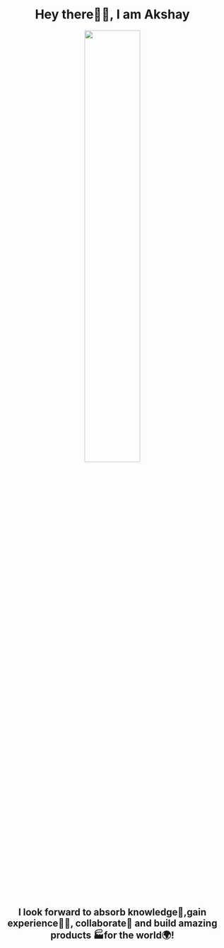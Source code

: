 <h1 align= "center"><b>Hey there🙋‍♂️, I am Akshay</b></h1>
<p align="center"><img width=50% src="https://media.giphy.com/media/IThjAlJnD9WNO/giphy.gif"></p>
<h2 align= "center"><b>I look forward to absorb knowledge🧠,gain experience👨‍🏭, collaborate🤝 and build amazing products 🏭for the world🌍!</b></h2>


<!--
**akshkshay/akshkshay** is a ✨ _special_ ✨ repository because its `README.md` (this file) appears on your GitHub profile.

 
 <p align="left"> <img src="https://komarev.com/ghpvc/?username=ankitwarbhe&label=Views&color=blue&style=plastic" alt="ankitwarhe" /> </p>


<img align="right" src="https://media.giphy.com/media/SWoSkN6DxTszqIKEqv/giphy.gif" alt="Coder GIF" width="500" height="400">





- :telescope: I did B.Eng in CSE 💻;
- :hourglass_flowing_sand: Learning ML and DL;
- 💬 I love connecting with different people so if you want any help, I'll be happy to meet you more! :) ;
- :man_technologist: B.Eng(Computer Science and Engineering), VTU; 
- :dart: Life Hack: "Explore :fire: and Explode :bomb: with knowledge";
- 📫 How to reach me: toakshayon@gmail.com;



